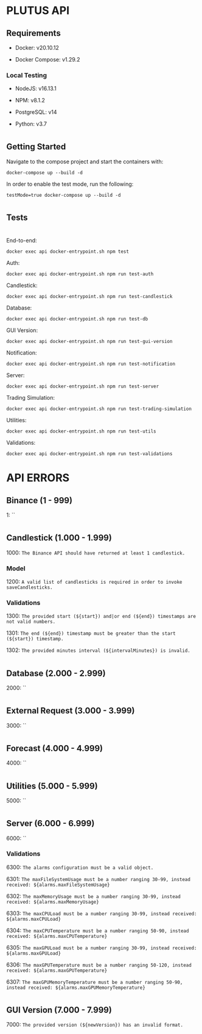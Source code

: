 # PLUTUS API


## Requirements

- Docker: v20.10.12

- Docker Compose: v1.29.2



### Local Testing

- NodeJS: v16.13.1

- NPM: v8.1.2

- PostgreSQL: v14

- Python: v3.7




#
## Getting Started

Navigate to the compose project and start the containers with:

`docker-compose up --build -d`

In order to enable the test mode, run the following:

`testMode=true docker-compose up --build -d`






#
## Tests

#

End-to-end: 

`docker exec api docker-entrypoint.sh npm test`

Auth: 

`docker exec api docker-entrypoint.sh npm run test-auth`

Candlestick: 

`docker exec api docker-entrypoint.sh npm run test-candlestick`

Database: 

`docker exec api docker-entrypoint.sh npm run test-db`

GUI Version: 

`docker exec api docker-entrypoint.sh npm run test-gui-version`

Notification: 

`docker exec api docker-entrypoint.sh npm run test-notification`

Server: 

`docker exec api docker-entrypoint.sh npm run test-server`

Trading Simulation: 

`docker exec api docker-entrypoint.sh npm run test-trading-simulation`

Utilities: 

`docker exec api docker-entrypoint.sh npm run test-utils`

Validations: 

`docker exec api docker-entrypoint.sh npm run test-validations`




#
# API ERRORS


## Binance (1 - 999)

1: ``



#
## Candlestick (1.000 - 1.999)

1000: `The Binance API should have returned at least 1 candlestick.`

### Model

1200: `A valid list of candlesticks is required in order to invoke saveCandlesticks.`

### Validations

1300: `The provided start (${start}) and|or end (${end}) timestamps are not valid numbers.`

1301: `The end (${end}) timestamp must be greater than the start (${start}) timestamp.`

1302: `The provided minutes interval (${intervalMinutes}) is invalid.`


#
## Database (2.000 - 2.999)

2000: ``




#
## External Request (3.000 - 3.999)

3000: ``




#
## Forecast (4.000 - 4.999)

4000: ``




#
## Utilities (5.000 - 5.999)

5000: ``





#
## Server (6.000 - 6.999)

6000: ``

### Validations

6300: `The alarms configuration must be a valid object.`

6301: `The maxFileSystemUsage must be a number ranging 30-99, instead received: ${alarms.maxFileSystemUsage}`

6302: `The maxMemoryUsage must be a number ranging 30-99, instead received: ${alarms.maxMemoryUsage}`

6303: `The maxCPULoad must be a number ranging 30-99, instead received: ${alarms.maxCPULoad}`

6304: `The maxCPUTemperature must be a number ranging 50-90, instead received: ${alarms.maxCPUTemperature}`

6305: `The maxGPULoad must be a number ranging 30-99, instead received: ${alarms.maxGPULoad}`

6306: `The maxGPUTemperature must be a number ranging 50-120, instead received: ${alarms.maxGPUTemperature}`

6307: `The maxGPUMemoryTemperature must be a number ranging 50-90, instead received: ${alarms.maxGPUMemoryTemperature}`



#
## GUI Version (7.000 - 7.999)

7000: `The provided version (${newVersion}) has an invalid format.`